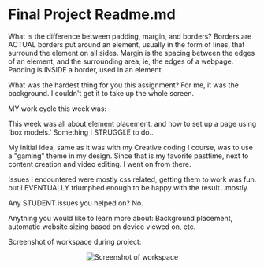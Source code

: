 # Final Project Readme.md

What is the difference between padding, margin, and borders?  Borders are ACTUAL borders put around an element, usually in the form of lines, that surround the element on all sides. Margin is the spacing between the edges of an element, and the surrounding area, ie, the edges of a webpage. Padding is INSIDE a border, used in an element.

What was the hardest thing for you this assignment? For me, it was the background. I couldn't get it to take up the whole screen. 

MY work cycle this week was:

This week was all about element placement. and how to set up a page using 'box models.' Something I STRUGGLE to do..

My initial idea, same as it was with my Creative coding I course, was to use a "gaming" theme in my design. Since that is my favorite pasttime, next to content creation and video editing. I went on from there.

Issues I encountered were mostly css related, getting them to work was fun. but I EVENTUALLY triumphed enough to be happy with the result...mostly.

Any STUDENT issues you helped on? No.

Anything you would like to learn more about: Background placement, automatic website sizing based on device viewed on, etc.

Screenshot of workspace during project:

<center><img src="ss2.7.JPG" alt="Screenshot of workspace"></center> 
